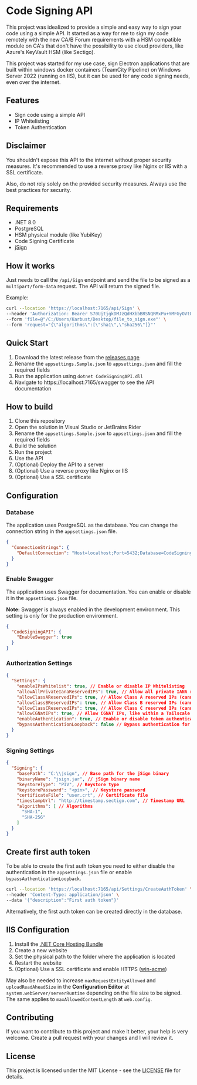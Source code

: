 ﻿# Code Signing API

This project was idealized to provide a simple and easy way to sign your code using a simple API. It started as a way for me to sign my code remotely with the new CA/B Forum requirements with a HSM compatible module on CA's that don't have the possibility to use cloud providers, like Azure's KeyVault HSM (like Sectigo).

This project was started for my use case, sign Electron applications that are built within windows docker containers (TeamCity Pipeline) on Windows Server 2022 (running on IIS), but it can be used for any code signing needs, even over the internet.

## Features

* Sign code using a simple API
* IP Whitelisting
* Token Authentication

## Disclaimer

You shouldn't expose this API to the internet without proper security measures. It's recommended to use a reverse proxy like Nginx or IIS with a SSL certificate.

Also, do not rely solely on the provided security measures. Always use the best practices for security.

## Requirements

- .NET 8.0
- PostgreSQL
- HSM physical module (like YubiKey)
- Code Signing Certificate
- [jSign](https://github.com/ebourg/jsign)

## How it works

Just needs to call the `/api/Sign` endpoint and send the file to be signed as a `multipart/form-data` request. The API will return the signed file.

Example:
```bash
curl --location 'https://localhost:7165/api/Sign' \
--header 'Authorization: Bearer S70UjtjgkDMJzQdHXbbBRSNQRMxPu+YMFGyOVtOzufk=' \
--form 'file=@"/C:/Users/Karbust/Desktop/file_to_sign.exe"' \
--form 'request="{\"algorithms\":[\"sha1\",\"sha256\"]}"'
```

## Quick Start

1. Download the latest release from the [releases page](https://github.com/Karbust/CodeSigningAPI/releases)
2. Rename the `appsettings.Sample.json` to `appsettings.json` and fill the required fields
3. Run the application using `dotnet CodeSigningAPI.dll`
4. Navigate to https://localhost:7165/swagger to see the API documentation

## How to build

1. Clone this repository
2. Open the solution in Visual Studio or JetBrains Rider
3. Rename the `appsettings.Sample.json` to `appsettings.json` and fill the required fields
4. Build the solution
5. Run the project
6. Use the API
7. (Optional) Deploy the API to a server
8. (Optional) Use a reverse proxy like Nginx or IIS
9. (Optional) Use a SSL certificate

## Configuration

### Database

The application uses PostgreSQL as the database. You can change the connection string in the `appsettings.json` file.

```json
{
  "ConnectionStrings": {
    "DefaultConnection": "Host=localhost;Port=5432;Database=CodeSigningAPI;Username=postgres;Password=postgres"
  }
}
```

### Enable Swagger

The application uses Swagger for documentation. You can enable or disable it in the `appsettings.json` file.

**Note:** Swagger is always enabled in the development environment. This setting is only for the production environment.

```json
{
  "CodeSigningAPI": {
    "EnableSwagger": true
  }
}
```

### Authorization Settings

```json
{
  "Settings": {
    "enableIPsWhitelist": true, // Enable or disable IP Whitelisting
    "allowAllPrivateIanaReservedIPs": true, // Allow all private IANA reserved IPs (class A, B and C)
    "allowClassAReservedIPs": true, // Allow Class A reserved IPs (cannot be false if allowAllPrivateIanaReservedIPs is true)
    "allowClassBReservedIPs": true, // Allow Class B reserved IPs (cannot be false if allowAllPrivateIanaReservedIPs is true)
    "allowClassCReservedIPs": true, // Allow Class C reserved IPs (cannot be false if allowAllPrivateIanaReservedIPs is true)
    "allowCGNatIPs": true, // Allow CGNAT IPs, like within a Tailscale network
    "enableAuthentication": true, // Enable or disable token authentication
    "bypassAuthenticationLoopback": false // Bypass authentication for loopback requests
  }
}
```

### Signing Settings

```json
{
  "Signing": {
    "basePath": "C:\\jsign", // Base path for the jSign binary
    "binaryName": "jsign.jar", // jSign binary name
    "keystoreType": "PIV", // Keystore type
    "keystorePassword": "<pin>", // Keystore password
    "certificateFile": "user.crt", // Certificate file
    "timestampUrl": "http://timestamp.sectigo.com", // Timestamp URL
    "algorithms": [ // Algorithms
      "SHA-1",
      "SHA-256"
    ]
  }
}
```

## Create first auth token

To be able to create the first auth token you need to either disable the authentication in the `appsettings.json` file or enable `bypassAuthenticationLoopback`.

```bash
curl --location 'https://localhost:7165/api/Settings/CreateAuthToken' \
--header 'Content-Type: application/json' \
--data '{"description":"First auth token"}'
```

Alternatively, the first auth token can be created directly in the database.

## IIS Configuration

1. Install the [.NET Core Hosting Bundle](https://dotnet.microsoft.com/download/dotnet/8.0)
2. Create a new website
3. Set the physical path to the folder where the application is located
4. Restart the website
5. (Optional) Use a SSL certificate and enable HTTPS ([win-acme](https://www.win-acme.com))

May also be needed to increase `maxRequestEntityAllowed` and `uploadReadAheadSize` in the **Configuration Editor** at `system.webServer/serverRuntime` depending on the file size to be signed.
The same applies to `maxAllowedContentLength` at `web.config`.

## Contributing

If you want to contribute to this project and make it better, your help is very welcome. Create a pull request with your changes and I will review it.

## License

This project is licensed under the MIT License - see the [LICENSE](LICENSE) file for details.
